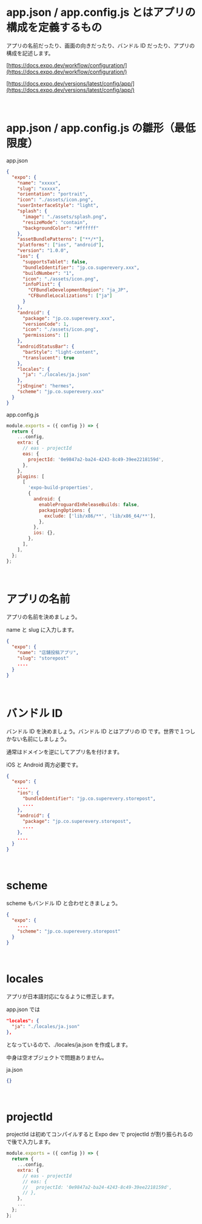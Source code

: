 # app.json / app.config.js とはアプリの構成を定義するもの

アプリの名前だったり、画面の向きだったり、バンドル ID だったり、アプリの構成を記述します。

[https://docs.expo.dev/workflow/configuration/](https://docs.expo.dev/workflow/configuration/)

[https://docs.expo.dev/versions/latest/config/app/](https://docs.expo.dev/versions/latest/config/app/)

<br>

# app.json / app.config.js の雛形（最低限度）

app.json

```json
{
  "expo": {
    "name": "xxxxx",
    "slug": "xxxxx",
    "orientation": "portrait",
    "icon": "./assets/icon.png",
    "userInterfaceStyle": "light",
    "splash": {
      "image": "./assets/splash.png",
      "resizeMode": "contain",
      "backgroundColor": "#ffffff"
    },
    "assetBundlePatterns": ["**/*"],
    "platforms": ["ios", "android"],
    "version": "1.0.0",
    "ios": {
      "supportsTablet": false,
      "bundleIdentifier": "jp.co.superevery.xxx",
      "buildNumber": "1",
      "icon": "./assets/icon.png",
      "infoPlist": {
        "CFBundleDevelopmentRegion": "ja_JP",
        "CFBundleLocalizations": ["ja"]
      }
    },
    "android": {
      "package": "jp.co.superevery.xxx",
      "versionCode": 1,
      "icon": "./assets/icon.png",
      "permissions": []
    },
    "androidStatusBar": {
      "barStyle": "light-content",
      "translucent": true
    },
    "locales": {
      "ja": "./locales/ja.json"
    },
    "jsEngine": "hermes",
    "scheme": "jp.co.superevery.xxx"
  }
}
```

app.config.js

```js
module.exports = ({ config }) => {
  return {
    ...config,
    extra: {
      // eas - projectId
      eas: {
        projectId: '0e9847a2-ba24-4243-8c49-39ee2218159d',
      },
    },
    plugins: [
      [
        'expo-build-properties',
        {
          android: {
            enableProguardInReleaseBuilds: false,
            packagingOptions: {
              exclude: ['lib/x86/**', 'lib/x86_64/**'],
            },
          },
          ios: {},
        },
      ],
    ],
  };
};
```

<br>

# アプリの名前

アプリの名前を決めましょう。

name と slug に入力します。

```json
{
  "expo": {
    "name": "店舗投稿アプリ",
    "slug": "storepost"
    ....
  }
}
```

<br>

# バンドル ID

バンドル ID を決めましょう。バンドル ID とはアプリの ID です。世界で１つしかない名前にしましょう。

通常はドメインを逆にしてアプリ名を付けます。

iOS と Android 両方必要です。

```json
{
  "expo": {
    ....
    "ios": {
      "bundleIdentifier": "jp.co.superevery.storepost",
      ....
    },
    "android": {
      "package": "jp.co.superevery.storepost",
      ....
    },
    ....
  }
}
```

<br>

# scheme

scheme もバンドル ID と合わせときましょう。

```json
{
  "expo": {
    ....
    "scheme": "jp.co.superevery.storepost"
  }
}
```

<br>

# locales

アプリが日本語対応になるように修正します。

app.json では

```json
"locales": {
  "ja": "./locales/ja.json"
},
```

となっているので、./locales/ja.json を作成します。

中身は空オブジェクトで問題ありません。

ja.json

```json
{}
```

<br>

# projectId

projectId は初めてコンパイルすると Expo dev で projectId が割り振られるので後で入力します。

```js
module.exports = ({ config }) => {
  return {
    ...config,
    extra: {
      // eas - projectId
      // eas: {
      //   projectId: '0e9847a2-ba24-4243-8c49-39ee2218159d',
      // },
    },
    ...
  };
};

```
